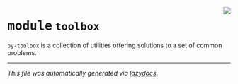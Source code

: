 <!-- markdownlint-disable -->

<a href="../src/cerbernetix/toolbox/__init__.py#L0"><img align="right" style="float:right;" src="https://img.shields.io/badge/-source-cccccc?style=flat-square"></a>

# <kbd>module</kbd> `toolbox`
`py-toolbox` is a collection of utilities offering solutions to a set of common problems. 





---

_This file was automatically generated via [lazydocs](https://github.com/ml-tooling/lazydocs)._
